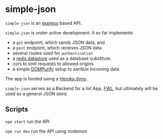 # simple-json

`simple-json` is an [express](https://github.com/expressjs/express) based API.

`simple-json` is under active development. It so far implements

- a `get` endpoint, which sends JSON data, and
- a `post` endpoint, which receives JSON data
- several routes used for `authentication`
- a [redis datastore](https://redis.io/) used as a database substitute.
- cors to limit requests to allowed origins
- a simple [DOMPurify](https://www.npmjs.com/package/dompurify) setup to sanitize incoming data

The app is hosted using a [Heroku dyno](https://www.heroku.com/dynos).

`simple-json` serves as a Backend for a list App, [FWL](https://github.com/xylnx/fwl), but ultimately will be used as a general JSON store.

## Scripts

`npm start`
run the API

`npm run dev`
run the API using nodemon
